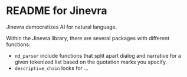 # README for Jinevra

Jinevra democratizes AI for natural language.

Within the Jinevra library, there are several packages with different functions:
- `nd_parser` include functions that split apart dialog and narrative for a given tokenized list based on the quotation marks you specify.
- `descriptive_chain` looks for ...
